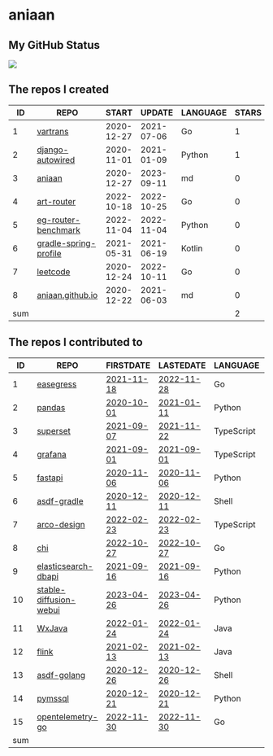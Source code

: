 # aniaan

## My GitHub Status

<img align="middle" src="https://github-readme-stats.vercel.app/api?username=aniaan&show_icons=true&icon_color=805AD5&text_color=718096&bg_color=ffffff&hide_title=true" />


<!--START_SECTION:my_github-->
## The repos I created
| ID  |                                   REPO                                   |   START    |   UPDATE   | LANGUAGE | STARS |
|-----|--------------------------------------------------------------------------|------------|------------|----------|-------|
|   1 | [vartrans](https://github.com/aniaan/vartrans)                           | 2020-12-27 | 2021-07-06 | Go       |     1 |
|   2 | [django-autowired](https://github.com/aniaan/django-autowired)           | 2020-11-01 | 2021-01-09 | Python   |     1 |
|   3 | [aniaan](https://github.com/aniaan/aniaan)                               | 2020-12-27 | 2023-09-11 | md       |     0 |
|   4 | [art-router](https://github.com/aniaan/art-router)                       | 2022-10-18 | 2022-10-25 | Go       |     0 |
|   5 | [eg-router-benchmark](https://github.com/aniaan/eg-router-benchmark)     | 2022-11-04 | 2022-11-04 | Python   |     0 |
|   6 | [gradle-spring-profile](https://github.com/aniaan/gradle-spring-profile) | 2021-05-31 | 2021-06-19 | Kotlin   |     0 |
|   7 | [leetcode](https://github.com/aniaan/leetcode)                           | 2020-12-24 | 2022-10-11 | Go       |     0 |
|   8 | [aniaan.github.io](https://github.com/aniaan/aniaan.github.io)           | 2020-12-22 | 2021-06-03 | md       |     0 |
| sum |                                                                          |            |            |          |     2 |

## The repos I contributed to
| ID  |                                       REPO                                        |                                    FIRSTDATE                                    |                                    LASTEDATE                                    |  LANGUAGE  |                                           PRCOUNT                                            |
|-----|-----------------------------------------------------------------------------------|---------------------------------------------------------------------------------|---------------------------------------------------------------------------------|------------|----------------------------------------------------------------------------------------------|
|   1 | [easegress](https://github.com/megaease/easegress)                                | [2021-11-18](https://github.com/megaease/easegress/pull/378)                    | [2022-11-28](https://github.com/megaease/easegress/pull/860)                    | Go         | [12](https://github.com/megaease/easegress/pulls?q=is%3Apr+author%3Aaniaan)                  |
|   2 | [pandas](https://github.com/pandas-dev/pandas)                                    | [2020-10-01](https://github.com/pandas-dev/pandas/pull/36767)                   | [2021-01-11](https://github.com/pandas-dev/pandas/pull/39109)                   | Python     | [7](https://github.com/pandas-dev/pandas/pulls?q=is%3Apr+author%3Aaniaan)                    |
|   3 | [superset](https://github.com/apache/superset)                                    | [2021-09-07](https://github.com/apache/superset/pull/16624)                     | [2021-11-22](https://github.com/apache/superset/pull/17502)                     | TypeScript | [3](https://github.com/apache/superset/pulls?q=is%3Apr+author%3Aaniaan)                      |
|   4 | [grafana](https://github.com/grafana/grafana)                                     | [2021-09-01](https://github.com/grafana/grafana/pull/38789)                     | [2021-09-01](https://github.com/grafana/grafana/pull/38789)                     | TypeScript | [2](https://github.com/grafana/grafana/pulls?q=is%3Apr+author%3Aaniaan)                      |
|   5 | [fastapi](https://github.com/tiangolo/fastapi)                                    | [2020-11-06](https://github.com/tiangolo/fastapi/pull/2307)                     | [2020-11-06](https://github.com/tiangolo/fastapi/pull/2307)                     | Python     | [2](https://github.com/tiangolo/fastapi/pulls?q=is%3Apr+author%3Aaniaan)                     |
|   6 | [asdf-gradle](https://github.com/rfrancis/asdf-gradle)                            | [2020-12-11](https://github.com/rfrancis/asdf-gradle/pull/4)                    | [2020-12-11](https://github.com/rfrancis/asdf-gradle/pull/4)                    | Shell      | [1](https://github.com/rfrancis/asdf-gradle/pulls?q=is%3Apr+author%3Aaniaan)                 |
|   7 | [arco-design](https://github.com/arco-design/arco-design)                         | [2022-02-23](https://github.com/arco-design/arco-design/pull/577)               | [2022-02-23](https://github.com/arco-design/arco-design/pull/577)               | TypeScript | [1](https://github.com/arco-design/arco-design/pulls?q=is%3Apr+author%3Aaniaan)              |
|   8 | [chi](https://github.com/go-chi/chi)                                              | [2022-10-27](https://github.com/go-chi/chi/pull/757)                            | [2022-10-27](https://github.com/go-chi/chi/pull/757)                            | Go         | [1](https://github.com/go-chi/chi/pulls?q=is%3Apr+author%3Aaniaan)                           |
|   9 | [elasticsearch-dbapi](https://github.com/preset-io/elasticsearch-dbapi)           | [2021-09-16](https://github.com/preset-io/elasticsearch-dbapi/pull/69)          | [2021-09-16](https://github.com/preset-io/elasticsearch-dbapi/pull/69)          | Python     | [1](https://github.com/preset-io/elasticsearch-dbapi/pulls?q=is%3Apr+author%3Aaniaan)        |
|  10 | [stable-diffusion-webui](https://github.com/AUTOMATIC1111/stable-diffusion-webui) | [2023-04-26](https://github.com/AUTOMATIC1111/stable-diffusion-webui/pull/9884) | [2023-04-26](https://github.com/AUTOMATIC1111/stable-diffusion-webui/pull/9884) | Python     | [1](https://github.com/AUTOMATIC1111/stable-diffusion-webui/pulls?q=is%3Apr+author%3Aaniaan) |
|  11 | [WxJava](https://github.com/Wechat-Group/WxJava)                                  | [2022-01-24](https://github.com/Wechat-Group/WxJava/pull/2519)                  | [2022-01-24](https://github.com/Wechat-Group/WxJava/pull/2519)                  | Java       | [1](https://github.com/Wechat-Group/WxJava/pulls?q=is%3Apr+author%3Aaniaan)                  |
|  12 | [flink](https://github.com/apache/flink)                                          | [2021-02-13](https://github.com/apache/flink/pull/14937)                        | [2021-02-13](https://github.com/apache/flink/pull/14937)                        | Java       | [1](https://github.com/apache/flink/pulls?q=is%3Apr+author%3Aaniaan)                         |
|  13 | [asdf-golang](https://github.com/asdf-community/asdf-golang)                      | [2020-12-26](https://github.com/asdf-community/asdf-golang/pull/44)             | [2020-12-26](https://github.com/asdf-community/asdf-golang/pull/44)             | Shell      | [1](https://github.com/asdf-community/asdf-golang/pulls?q=is%3Apr+author%3Aaniaan)           |
|  14 | [pymssql](https://github.com/pymssql/pymssql)                                     | [2020-12-21](https://github.com/pymssql/pymssql/pull/694)                       | [2020-12-21](https://github.com/pymssql/pymssql/pull/694)                       | Python     | [1](https://github.com/pymssql/pymssql/pulls?q=is%3Apr+author%3Aaniaan)                      |
|  15 | [opentelemetry-go](https://github.com/open-telemetry/opentelemetry-go)            | [2022-11-30](https://github.com/open-telemetry/opentelemetry-go/pull/3500)      | [2022-11-30](https://github.com/open-telemetry/opentelemetry-go/pull/3500)      | Go         | [1](https://github.com/open-telemetry/opentelemetry-go/pulls?q=is%3Apr+author%3Aaniaan)      |
| sum |                                                                                   |                                                                                 |                                                                                 |            |                                                                                           36 |

<!--END_SECTION:my_github-->
